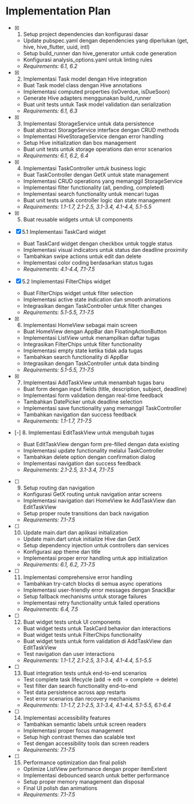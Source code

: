 # Implementation Plan

- [x] 1. Setup project dependencies dan konfigurasi dasar





  - Update pubspec.yaml dengan dependencies yang diperlukan (get, hive, hive_flutter, uuid, intl)
  - Setup build_runner dan hive_generator untuk code generation
  - Konfigurasi analysis_options.yaml untuk linting rules
  - _Requirements: 6.1, 6.2_

- [x] 2. Implementasi Task model dengan Hive integration






  - Buat Task model class dengan Hive annotations
  - Implementasi computed properties (isOverdue, isDueSoon)
  - Generate Hive adapters menggunakan build_runner
  - Buat unit tests untuk Task model validation dan serialization
  - _Requirements: 6.1, 6.3_

- [x] 3. Implementasi StorageService untuk data persistence





  - Buat abstract StorageService interface dengan CRUD methods
  - Implementasi HiveStorageService dengan error handling
  - Setup Hive initialization dan box management
  - Buat unit tests untuk storage operations dan error scenarios
  - _Requirements: 6.1, 6.2, 6.4_

- [x] 4. Implementasi TaskController untuk business logic




  - Buat TaskController dengan GetX untuk state management
  - Implementasi CRUD operations yang memanggil StorageService
  - Implementasi filter functionality (all, pending, completed)
  - Implementasi search functionality untuk mencari tugas
  - Buat unit tests untuk controller logic dan state management
  - _Requirements: 1.1-1.7, 2.1-2.5, 3.1-3.4, 4.1-4.4, 5.1-5.5_

- [x] 5. Buat reusable widgets untuk UI components




- [x] 5.1 Implementasi TaskCard widget


  - Buat TaskCard widget dengan checkbox untuk toggle status
  - Implementasi visual indicators untuk status dan deadline proximity
  - Tambahkan swipe actions untuk edit dan delete
  - Implementasi color coding berdasarkan status tugas
  - _Requirements: 4.1-4.4, 7.1-7.5_

- [x] 5.2 Implementasi FilterChips widget


  - Buat FilterChips widget untuk filter selection
  - Implementasi active state indication dan smooth animations
  - Integrasikan dengan TaskController untuk filter changes
  - _Requirements: 5.1-5.5, 7.1-7.5_

- [x] 6. Implementasi HomeView sebagai main screen





  - Buat HomeView dengan AppBar dan FloatingActionButton
  - Implementasi ListView untuk menampilkan daftar tugas
  - Integrasikan FilterChips untuk filter functionality
  - Implementasi empty state ketika tidak ada tugas
  - Tambahkan search functionality di AppBar
  - Integrasikan dengan TaskController untuk data binding
  - _Requirements: 5.1-5.5, 7.1-7.5_

- [x] 7. Implementasi AddTaskView untuk menambah tugas baru




  - Buat form dengan input fields (title, description, subject, deadline)
  - Implementasi form validation dengan real-time feedback
  - Tambahkan DatePicker untuk deadline selection
  - Implementasi save functionality yang memanggil TaskController
  - Tambahkan navigation dan success feedback
  - _Requirements: 1.1-1.7, 7.1-7.5_

- [-] 8. Implementasi EditTaskView untuk mengubah tugas



  - Buat EditTaskView dengan form pre-filled dengan data existing
  - Implementasi update functionality melalui TaskController
  - Tambahkan delete option dengan confirmation dialog
  - Implementasi navigation dan success feedback
  - _Requirements: 2.1-2.5, 3.1-3.4, 7.1-7.5_

- [ ] 9. Setup routing dan navigation
  - Konfigurasi GetX routing untuk navigation antar screens
  - Implementasi navigation dari HomeView ke AddTaskView dan EditTaskView
  - Setup proper route transitions dan back navigation
  - _Requirements: 7.1-7.5_

- [ ] 10. Update main.dart dan aplikasi initialization
  - Update main.dart untuk initialize Hive dan GetX
  - Setup dependency injection untuk controllers dan services
  - Konfigurasi app theme dan title
  - Implementasi proper error handling untuk app initialization
  - _Requirements: 6.1, 6.2, 7.1-7.5_

- [ ] 11. Implementasi comprehensive error handling
  - Tambahkan try-catch blocks di semua async operations
  - Implementasi user-friendly error messages dengan SnackBar
  - Setup fallback mechanisms untuk storage failures
  - Implementasi retry functionality untuk failed operations
  - _Requirements: 6.4, 7.5_

- [ ] 12. Buat widget tests untuk UI components
  - Buat widget tests untuk TaskCard behavior dan interactions
  - Buat widget tests untuk FilterChips functionality
  - Buat widget tests untuk form validation di AddTaskView dan EditTaskView
  - Test navigation dan user interactions
  - _Requirements: 1.1-1.7, 2.1-2.5, 3.1-3.4, 4.1-4.4, 5.1-5.5_

- [ ] 13. Buat integration tests untuk end-to-end scenarios
  - Test complete task lifecycle (add → edit → complete → delete)
  - Test filter dan search functionality end-to-end
  - Test data persistence across app restarts
  - Test error scenarios dan recovery mechanisms
  - _Requirements: 1.1-1.7, 2.1-2.5, 3.1-3.4, 4.1-4.4, 5.1-5.5, 6.1-6.4_

- [ ] 14. Implementasi accessibility features
  - Tambahkan semantic labels untuk screen readers
  - Implementasi proper focus management
  - Setup high contrast themes dan scalable text
  - Test dengan accessibility tools dan screen readers
  - _Requirements: 7.1-7.5_

- [ ] 15. Performance optimization dan final polish
  - Optimize ListView performance dengan proper itemExtent
  - Implementasi debounced search untuk better performance
  - Setup proper memory management dan disposal
  - Final UI polish dan animations
  - _Requirements: 7.1-7.5_